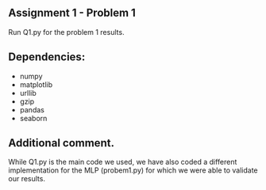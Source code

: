 
## Assignment 1 - Problem 1 
Run Q1.py for the problem 1 results.

## Dependencies:
- numpy
- matplotlib
- urllib
- gzip
- pandas
- seaborn

## Additional comment.
While Q1.py is the main code we used, we have also coded a different implementation for the MLP (probem1.py) for which we were able to validate our results.
